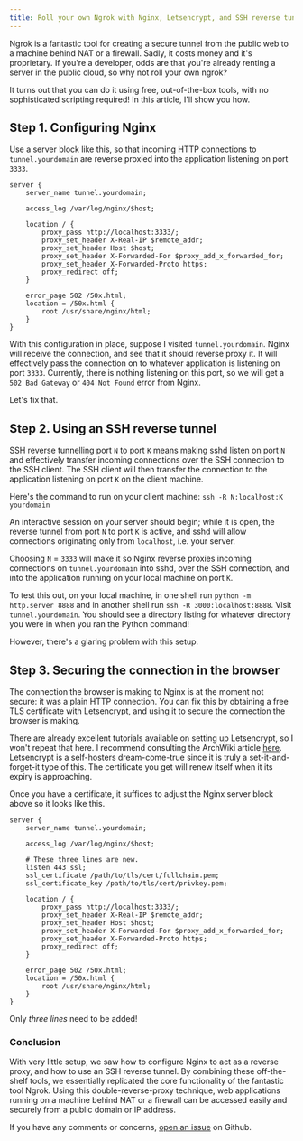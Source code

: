 ```yaml
---
title: Roll your own Ngrok with Nginx, Letsencrypt, and SSH reverse tunnelling
---
```


Ngrok is a fantastic tool for creating a secure tunnel from the public web to a
machine behind NAT or a firewall.
Sadly, it costs money and it's proprietary.
If you're a developer, odds are that you're already renting a server in the
public cloud, so why not roll your own ngrok?

It turns out that you can do it using free, out-of-the-box tools, with no
sophisticated scripting required! In this article, I'll show you how.

## Step 1. Configuring Nginx

Use a server block like this, so that incoming HTTP connections to
`tunnel.yourdomain` are reverse proxied into the application listening on
port `3333`.

```
server {
    server_name tunnel.yourdomain;

    access_log /var/log/nginx/$host;

    location / {
	    proxy_pass http://localhost:3333/;
	    proxy_set_header X-Real-IP $remote_addr;
	    proxy_set_header Host $host;
	    proxy_set_header X-Forwarded-For $proxy_add_x_forwarded_for;
        proxy_set_header X-Forwarded-Proto https;
	    proxy_redirect off;
    }

    error_page 502 /50x.html;
    location = /50x.html {
	    root /usr/share/nginx/html;
    }
}
```

With this configuration in place, suppose I visited
`tunnel.yourdomain`. Nginx will receive the connection, and see that it
should reverse proxy it. It will effectively pass the connection on to whatever
application is listening on port `3333`. Currently, there is nothing listening
on this port, so we will get a `502 Bad Gateway` or `404 Not Found` error from
Nginx.

Let's fix that.

## Step 2. Using an SSH reverse tunnel

SSH reverse tunnelling port `N` to port `K` means making sshd listen on port `N`
and effectively transfer incoming connections over the SSH connection to the
SSH client. The SSH client will then transfer the connection to the application
listening on port `K` on the client machine.

Here's the command to run on your client machine:
`ssh -R N:localhost:K yourdomain`

An interactive session on your server should begin; while it is open, the
reverse tunnel from port `N` to port `K` is active, and sshd will allow
connections originating only from `localhost`, i.e. your server.

Choosing `N` = `3333` will make it so Nginx reverse proxies incoming connections
on `tunnel.yourdomain` into sshd, over the SSH connection, and into the
application running on your local machine on port `K`.

To test this out, on your local machine, in one shell run
`python -m http.server 8888` and in another shell run
`ssh -R 3000:localhost:8888`. Visit `tunnel.yourdomain`. You should see a
directory listing for whatever directory you were in when you ran the Python
command!

However, there's a glaring problem with this setup.

## Step 3. Securing the connection in the browser

The connection the browser is making to Nginx is at the moment not secure: it
was a plain HTTP connection. You can fix this by obtaining a free TLS
certificate with Letsencrypt, and using it to secure the connection the browser
is making.

There are already excellent tutorials available on setting up Letsencrypt, so I
won't repeat that here. I recommend consulting the ArchWiki article
[here](https://wiki.archlinux.org/index.php/Certbot).
Letsencrypt is a self-hosters dream-come-true since it is truly a
set-it-and-forget-it type of this. The certificate you get will renew itself
when it its expiry is approaching.

Once you have a certificate, it suffices to adjust the Nginx server block above
so it looks like this.

```
server {
    server_name tunnel.yourdomain;

    access_log /var/log/nginx/$host;
    
    # These three lines are new.
    listen 443 ssl;
    ssl_certificate /path/to/tls/cert/fullchain.pem;
    ssl_certificate_key /path/to/tls/cert/privkey.pem;

    location / {
	    proxy_pass http://localhost:3333/;
	    proxy_set_header X-Real-IP $remote_addr;
	    proxy_set_header Host $host;
	    proxy_set_header X-Forwarded-For $proxy_add_x_forwarded_for;
        proxy_set_header X-Forwarded-Proto https;
	    proxy_redirect off;
    }

    error_page 502 /50x.html;
    location = /50x.html {
	    root /usr/share/nginx/html;
    }
}
```

Only _three lines_ need to be added!

### Conclusion

With very little setup, we saw how to configure Nginx to act as a reverse proxy,
and how to use an SSH reverse tunnel. By combining these off-the-shelf tools, we
essentially replicated the core functionality of the fantastic tool Ngrok.
Using this double-reverse-proxy technique, web applications running on a machine
behind NAT or a firewall can be accessed easily and securely from a public
domain or IP address.

If you have any comments or concerns,
[open an issue](https://github.com/tsani/jerrington.me/issues) on Github.
